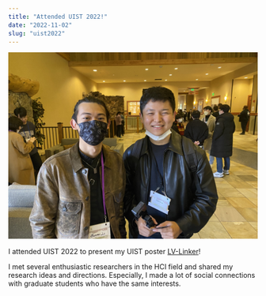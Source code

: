 ```yaml
---
title: "Attended UIST 2022!"
date: "2022-11-02"
slug: "uist2022"
---
```


![A photo with Bowen Li at UIST 2022](./uist_with_bowen.jpeg)

I attended UIST 2022 to present my UIST poster [LV-Linker](https://sangwooklee.info/publications/lv-linker)!

I met several enthusiastic researchers in the HCI field and shared my research ideas and directions. Especially, I made a lot of social connections with graduate students who have the same interests.
